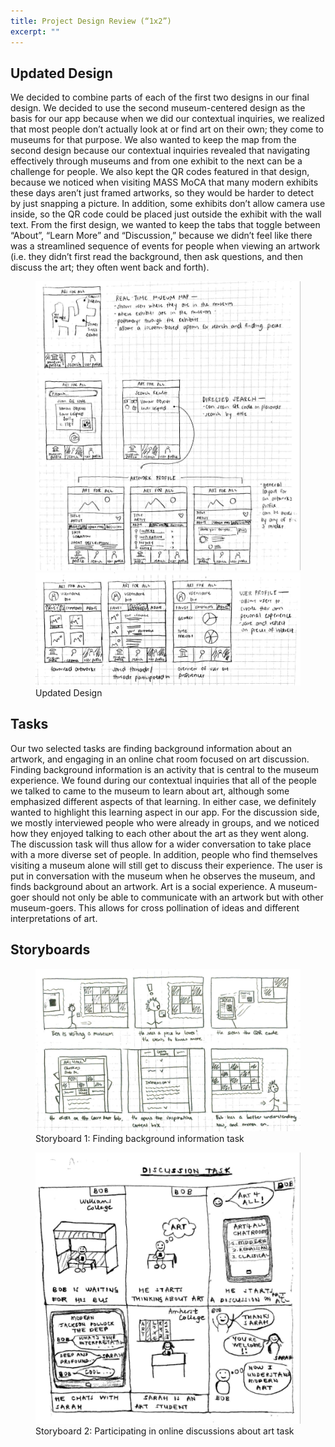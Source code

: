 ```yaml
---
title: Project Design Review (“1x2”)
excerpt: ""
---
```


## Updated Design

We decided to combine parts of each of the first two designs in our final design. We decided to use the second museum-centered design as the basis for our app because when we did our contextual inquiries, we realized that most people don’t actually look at or find art on their own; they come to museums for that purpose. We also wanted to keep the map from the second design because our contextual inquiries revealed that navigating effectively through museums and from one exhibit to the next can be a challenge for people. We also kept the QR codes featured in that design, because we noticed when visiting MASS MoCA that many modern exhibits these days aren’t just framed artworks, so they would be harder to detect by just snapping a picture. In addition, some exhibits don’t allow camera use inside, so the QR code could be placed just outside the exhibit with the wall text. From the first design, we wanted to keep the tabs that toggle between “About”, “Learn More” and “Discussion,” because we didn’t feel like there was a streamlined sequence of events for people when viewing an artwork (i.e. they didn’t first read the background, then ask questions, and then discuss the art; they often went back and forth). 

<figure>
<img src="../assets/images/updated-design-1.jpg" alt="Updated Interface" style="max-width: 100%;"/>
<img src="../assets/images/updated-design-2.jpg" alt="Updated Interface" style="max-width: 100%;"/>
<figcaption>Updated Design</figcaption>
</figure> 

## Tasks

Our two selected tasks are finding background information about an artwork, and engaging in an online chat room focused on art discussion.
Finding background information is an activity that is central to the museum experience. We found during our contextual inquiries that all of the people we talked to came to the museum to learn about art, although some emphasized different aspects of that learning. In either case, we definitely wanted to highlight this learning aspect in our app.
For the discussion side, we mostly interviewed people who were already in groups, and we noticed how they enjoyed talking to each other about the art as they went along. The discussion task will thus allow for a wider conversation to take place with a more diverse set of people. In addition, people who find themselves visiting a museum alone will still get to discuss their experience. The user is put in conversation with the museum when he observes the museum, and finds background about an artwork. Art is a social experience. A museum-goer should not only be able to communicate with an artwork but with other museum-goers. This allows for cross pollination of ideas and different interpretations of art.

## Storyboards

<figure>
<img src="../assets/images/storyboard-1.jpg" alt="Storyboard 1" style="max-width: 100%;"/>
<figcaption>Storyboard 1: Finding background information task </figcaption>
</figure> 

<figure>
<img src="../assets/images/storyboard-2.jpg" alt="Storyboard 2" style="max-width: 100%;"/>
<figcaption>Storyboard 2: Participating in online discussions about art task</figcaption>
</figure> 


